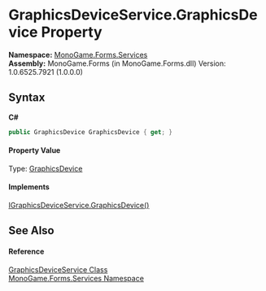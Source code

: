 # GraphicsDeviceService.GraphicsDevice Property 
 

**Namespace:**&nbsp;<a href="0e732159-5c83-72a0-ba31-6e6659d34a21">MonoGame.Forms.Services</a><br />**Assembly:**&nbsp;MonoGame.Forms (in MonoGame.Forms.dll) Version: 1.0.6525.7921 (1.0.0.0)

## Syntax

**C#**<br />
``` C#
public GraphicsDevice GraphicsDevice { get; }
```


#### Property Value
Type: <a href="http://msdn2.microsoft.com/en-us/library/bb197329" target="_blank">GraphicsDevice</a>

#### Implements
<a href="http://msdn2.microsoft.com/en-us/library/bb197334" target="_blank">IGraphicsDeviceService.GraphicsDevice()</a><br />

## See Also


#### Reference
<a href="70d80369-55d5-1b41-2769-9ebb38ded7bb">GraphicsDeviceService Class</a><br /><a href="0e732159-5c83-72a0-ba31-6e6659d34a21">MonoGame.Forms.Services Namespace</a><br />